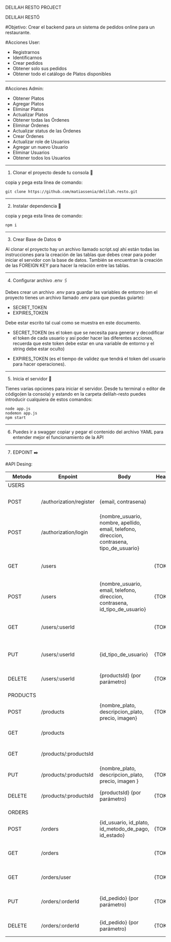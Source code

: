 DELILAH RESTO PROJECT

DELILAH RESTÓ

#Objetivo:
Crear el backend para un sistema de pedidos online para un restaurante.

#Acciones User:
- Registrarnos
- Identificarnos
- Crear pedidos
- Obtener solo sus pedidos
- Obtener todo el catálogo de Platos disponibles
----------------------------------------------------------------------------------------------------------

#Acciones Admin:
- Obtener Platos
- Agregar Platos
- Eliminar Platos
- Actualizar Platos
- Obtener todas las Órdenes
- Eliminar Órdenes
- Actualizar status de las Órdenes
- Crear Órdenes
- Actualizar role de Usuarios
- Agregar un nuevo Usuario
- Eliminar Usuarios
- Obtener todos los Usuarios
----------------------------------------------------------------------------------------------------------

1. Clonar el proyecto desde tu consola 🚀

copia y pega esta línea de comando:

```
git clone https://github.com/matiassenia/delilah.resto.git
```

----------------------------------------------------------------------------------------------------------

2. Instalar dependencia 🔧

copia y pega esta línea de comando:

```
npm i
```

----------------------------------------------------------------------------------------------------------

3. Crear Base de Datos ⚙️

Al clonar el proyecto hay un archivo llamado script.sql ahí están 
todas las instrucciones para la creación de las tablas que debes 
crear para poder iniciar el servidor con la base de datos. 
También se encuentran la creación de las FOREIGN KEY para 
hacer la relación entre las tablas.

----------------------------------------------------------------------------------------------------------

4. Configurar archivo .env 🖇️

Debes crear un archivo .env para guardar las variables de entorno (en el proyecto tienes un archivo llamado .env para que puedas guiarte):

- SECRET_TOKEN
- EXPIRES_TOKEN

Debe estar escrito tal cual como se muestra en este documento.

- SECRET_TOKEN (es el token que se necesita para generar y decodificar 
el token de cada usuario y así poder hacer las diferentes acciones, 
recuerda que este token debe estar en una variable de entorno y el string debe estar oculto)

- EXPIRES_TOKEN (es el tiempo de validez que tendrá el token 
del usuario para hacer operaciones).

----------------------------------------------------------------------------------------------------------

5. Inicia el servidor 🚀

Tienes varias opciones para iniciar el servidor. Desde tu terminal o editor de código(en la consola) y estando en la carpeta delilah-resto puedes introducir cualquiera de estos comandos:

```
node app.js
nodemon app.js
npm start
```

----------------------------------------------------------------------------------------------------------

6. Puedes ir a swagger copiar y pegar el contenido del archivo YAML para entender mejor el funcionamiento de la API

----------------------------------------------------------------------------------------------------------

7. EDPOINT ✒️

#API Desing:

| Metodo  | Enpoint                | Body                                                     | Header  | Descripcion                        |
|---------|------------------------|----------------------------------------------------------|---------|------------------------------------|
| USERS   |                        |                                                          |         |                                    |
|         |                        |                                                          |         |                                    |
| POST    | /authorization/register  |{email, contrasena}                                       |         | Registra un usuario nuevo          |
| POST    | /authorization/login     |{nombre_usuario, nombre, apellido, email, telefono, direccion, contrasena, tipo_de_usuario} |         | Inicio de sesión del usuario       |
| GET     | /users          |                                                          | {TOKEN} | Obtiene todos los usuarios (Admin) |
| POST    | /users          |{nombre_usuario, email, telefono, direccion, contrasena, id_tipo_de_usuario} | {TOKEN} | Crear un nuevo usuario (Admin)     |
| GET     | /users/:userId  |                                                          | {TOKEN} | Obtiene usuario por su ID (Admin)  |
| PUT     | /users/:userId  |{id_tipo_de_usuario}                                                 | {TOKEN} | Actualiza tipo de usuario (Admin)  |
| DELETE  | /users/:userId  |{productsId} (por parámetro)                                 | {TOKEN} | Elimina Usuario (Admin)            |
|         |                        |                                                          |         |                                  |
| PRODUCTS|                        |                                                          |         |                                    |
|         |                        |                                                          |         |                                    |
| POST    | /products       |{nombre_plato, descripcion_plato, precio, imagen}                                | {TOKEN} | Crea un plato (Admin)              |
| GET     | /products          |                                                          |         | Devuelve todos los platos          |
| GET     | /products/:productsId |                                                          |         | Devuelve un plato según su ID      |
| PUT     | /products/:productsId |{nombre_plato, descripcion_plato, precio, imagen }                                | {TOKEN} | Actualiza un plato (Admin)         |
| DELETE  | /products/:productsId |{productsId} (por parámetro)                                 | {TOKEN} | Elimina un plato (Admin)           |
|         |                        |                                                          |         |                                    |
| ORDERS  |                        |                                                          |         |                                    |
|         |                        |                                                          |         |                                    |
| POST    | /orders         |{id_usuario, id_plato, id_metodo_de_pago, id_estado}              | {TOKEN} | Crea un nuevo pedido               |
| GET     | /orders         |                                                          | {TOKEN} | Obtiene todos los pedidos (Admin)  |
| GET     | /orders/user    |                                                          | {TOKEN} | Obtiene los pedidos del usuario    |
| PUT     | /orders/:orderId|{id_pedido} (por parámetro)                                 | {TOKEN} | Actualiza estado del pedido (Admin)     |
| DELETE  | /orders/:orderId|{id_pedido} (por parámetro)                                 | {TOKEN} | Elimina el pedido (Admin)           |
